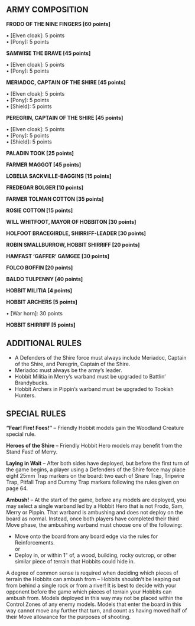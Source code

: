 ﻿## ARMY COMPOSITION

<div class="unitCard" markdown>

**FRODO OF THE NINE FINGERS [60 points]**

• [Elven cloak]: 5 points  
• [Pony]: 5 points  

**SAMWISE THE BRAVE [45 points]**

• [Elven cloak]: 5 points  
• [Pony]: 5 points  

**MERIADOC, CAPTAIN OF THE SHIRE [45 points]**

• [Elven cloak]: 5 points  
• [Pony]: 5 points  
• [Shield]: 5 points  

**PEREGRIN, CAPTAIN OF THE SHIRE [45 points]**

• [Elven cloak]: 5 points  
• [Pony]: 5 points  
• [Shield]: 5 points  

**PALADIN TOOK [25 points]**

**FARMER MAGGOT [45 points]**

**LOBELIA SACKVILLE-BAGGINS [15 points]**

**FREDEGAR BOLGER [10 points]**

**FARMER TOLMAN COTTON [35 points]**

**ROSIE COTTON [15 points]**

**WILL WHITFOOT, MAYOR OF HOBBITON [30 points]**

**HOLFOOT BRACEGIRDLE, SHIRRIFF-LEADER [30 points]**

**ROBIN SMALLBURROW, HOBBIT SHIRRIFF [20 points]**

**HAMFAST ‘GAFFER’ GAMGEE [30 points]**

**FOLCO BOFFIN [20 points]**

**BALDO TULPENNY [40 points]**

**HOBBIT MILITIA [4 points]**

**HOBBIT ARCHERS [5 points]**

• [War horn]: 30 points  

**HOBBIT SHIRRIFF [5 points]**

</div>

## ADDITIONAL RULES

- A Defenders of the Shire force must always include Meriadoc, Captain of the Shire, and Peregrin, Captain of the Shire.
- Meriadoc must always be the army’s leader.
- Hobbit Militia in Merry’s warband must be upgraded to Battlin’ Brandybucks.
- Hobbit Archers in Pippin’s warband must be upgraded to Tookish Hunters.

## SPECIAL RULES

**“Fear! Fire! Foes!”** – Friendly Hobbit models gain the Woodland Creature special rule.

**Heroes of the Shire** – Friendly Hobbit Hero models may benefit from the Stand Fast! of Merry.

**Laying in Wait** – After both sides have deployed, but before the first turn of the game begins, a player using a Defenders of the Shire force may place eight 25mm Trap markers on the board: two each of Snare Trap, Tripwire Trap, Pitfall Trap and Dummy Trap markers following the rules given on page 64.

**Ambush!** – At the start of the game, before any models are deployed, you may select a single warband led by a Hobbit Hero that is not Frodo, Sam, Merry or Pippin. That warband is ambushing and does not deploy on the board as normal. Instead, once both players have completed their third Move phase, the ambushing warband must choose one of the following:

- Move onto the board from any board edge via the rules for Reinforcements.  
or  
- Deploy in, or within 1" of, a wood, building, rocky outcrop, or other similar piece of terrain that Hobbits could hide in.  

A degree of common sense is required when deciding which pieces of terrain the Hobbits can ambush from – Hobbits shouldn’t be leaping out from behind a single rock or from a river! It is best to decide with your opponent before the game which pieces of terrain your Hobbits can ambush from. Models deployed in this way may not be placed within the Control Zones of any enemy models. Models that enter the board in this way cannot move any further that turn, and count as having moved half of their Move allowance for the purposes of shooting.
